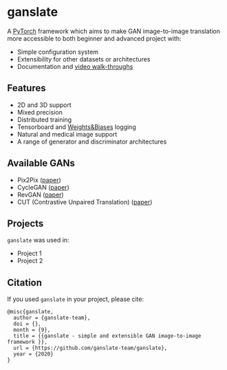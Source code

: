 # ganslate

A [PyTorch](https://pytorch.org/) framework which aims to make GAN image-to-image translation more accessible to both beginner and advanced project with:

- Simple configuration system
- Extensibility for other datasets or architectures
- Documentation and [video walk-throughs](INSERT_YOUTUBE_PLAYLIST)

## Features

- 2D and 3D support
- Mixed precision
- Distributed training
- Tensorboard and [Weights&Biases](https://wandb.ai/site) logging
- Natural and medical image support
- A range of generator and discriminator architectures

## Available GANs

- Pix2Pix ([paper](https://www.google.com/search?q=pix2pix+paper&oq=pix2pix+paper&aqs=chrome.0.0l2j0i22i30l2j0i10i22i30.3304j0j7&sourceid=chrome&ie=UTF-8))
- CycleGAN ([paper](https://arxiv.org/abs/1703.10593))
- RevGAN ([paper](https://arxiv.org/abs/1902.02729))
- CUT (Contrastive Unpaired Translation) ([paper](https://arxiv.org/abs/2007.15651))

## Projects
`ganslate` was used in:

- Project 1
- Project 2

## Citation

If you used `ganslate` in your project, please cite:

```text
@misc{ganslate,
  author = {ganslate-team},
  doi = {},
  month = {9},
  title = {{ganslate - simple and extensible GAN image-to-image framework }},
  url = {https://github.com/ganslate-team/ganslate},
  year = {2020}
}
```
